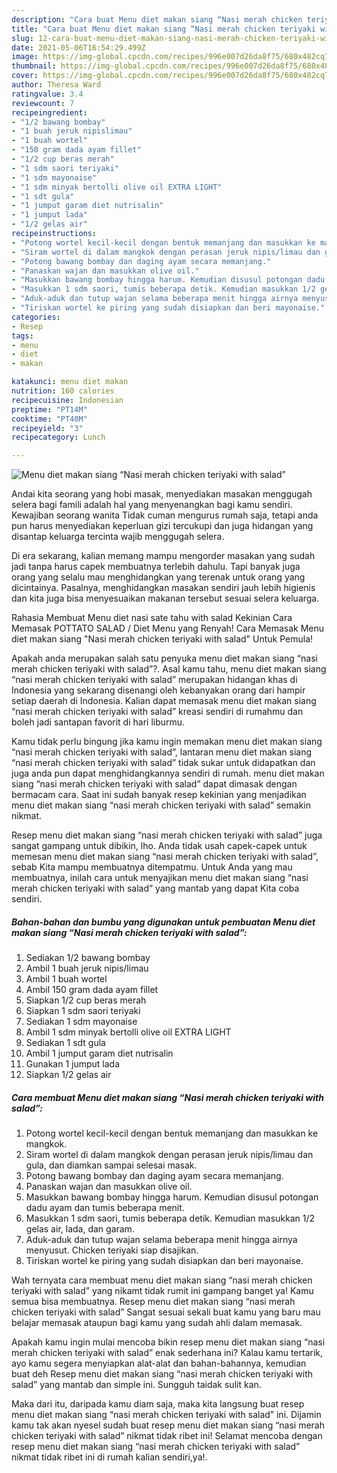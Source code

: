 ```yaml
---
description: "Cara buat Menu diet makan siang “Nasi merah chicken teriyaki with salad” yang enak dan Mudah Dibuat"
title: "Cara buat Menu diet makan siang “Nasi merah chicken teriyaki with salad” yang enak dan Mudah Dibuat"
slug: 12-cara-buat-menu-diet-makan-siang-nasi-merah-chicken-teriyaki-with-salad-yang-enak-dan-mudah-dibuat
date: 2021-05-06T16:54:29.499Z
image: https://img-global.cpcdn.com/recipes/996e007d26da8f75/680x482cq70/menu-diet-makan-siang-nasi-merah-chicken-teriyaki-with-salad-foto-resep-utama.jpg
thumbnail: https://img-global.cpcdn.com/recipes/996e007d26da8f75/680x482cq70/menu-diet-makan-siang-nasi-merah-chicken-teriyaki-with-salad-foto-resep-utama.jpg
cover: https://img-global.cpcdn.com/recipes/996e007d26da8f75/680x482cq70/menu-diet-makan-siang-nasi-merah-chicken-teriyaki-with-salad-foto-resep-utama.jpg
author: Theresa Ward
ratingvalue: 3.4
reviewcount: 7
recipeingredient:
- "1/2 bawang bombay"
- "1 buah jeruk nipislimau"
- "1 buah wortel"
- "150 gram dada ayam fillet"
- "1/2 cup beras merah"
- "1 sdm saori teriyaki"
- "1 sdm mayonaise"
- "1 sdm minyak bertolli olive oil EXTRA LIGHT"
- "1 sdt gula"
- "1 jumput garam diet nutrisalin"
- "1 jumput lada"
- "1/2 gelas air"
recipeinstructions:
- "Potong wortel kecil-kecil dengan bentuk memanjang dan masukkan ke mangkok."
- "Siram wortel di dalam mangkok dengan perasan jeruk nipis/limau dan gula, dan diamkan sampai selesai masak."
- "Potong bawang bombay dan daging ayam secara memanjang."
- "Panaskan wajan dan masukkan olive oil."
- "Masukkan bawang bombay hingga harum. Kemudian disusul potongan dadu ayam dan tumis beberapa menit."
- "Masukkan 1 sdm saori, tumis beberapa detik. Kemudian masukkan 1/2 gelas air, lada, dan garam."
- "Aduk-aduk dan tutup wajan selama beberapa menit hingga airnya menyusut. Chicken teriyaki siap disajikan."
- "Tiriskan wortel ke piring yang sudah disiapkan dan beri mayonaise."
categories:
- Resep
tags:
- menu
- diet
- makan

katakunci: menu diet makan 
nutrition: 160 calories
recipecuisine: Indonesian
preptime: "PT14M"
cooktime: "PT40M"
recipeyield: "3"
recipecategory: Lunch

---
```



![Menu diet makan siang “Nasi merah chicken teriyaki with salad”](https://img-global.cpcdn.com/recipes/996e007d26da8f75/680x482cq70/menu-diet-makan-siang-nasi-merah-chicken-teriyaki-with-salad-foto-resep-utama.jpg)

Andai kita seorang yang hobi masak, menyediakan masakan menggugah selera bagi famili adalah hal yang menyenangkan bagi kamu sendiri. Kewajiban seorang  wanita Tidak cuman mengurus rumah saja, tetapi anda pun harus menyediakan keperluan gizi tercukupi dan juga hidangan yang disantap keluarga tercinta wajib menggugah selera.

Di era  sekarang, kalian memang mampu mengorder masakan yang sudah jadi tanpa harus capek membuatnya terlebih dahulu. Tapi banyak juga orang yang selalu mau menghidangkan yang terenak untuk orang yang dicintainya. Pasalnya, menghidangkan masakan sendiri jauh lebih higienis dan kita juga bisa menyesuaikan makanan tersebut sesuai selera keluarga. 

Rahasia Membuat Menu diet nasi sate tahu with salad Kekinian Cara Memasak POTTATO SALAD / Diet Menu yang Renyah! Cara Memasak Menu diet makan siang &#34;Nasi merah chicken teriyaki with salad&#34; Untuk Pemula!

Apakah anda merupakan salah satu penyuka menu diet makan siang “nasi merah chicken teriyaki with salad”?. Asal kamu tahu, menu diet makan siang “nasi merah chicken teriyaki with salad” merupakan hidangan khas di Indonesia yang sekarang disenangi oleh kebanyakan orang dari hampir setiap daerah di Indonesia. Kalian dapat memasak menu diet makan siang “nasi merah chicken teriyaki with salad” kreasi sendiri di rumahmu dan boleh jadi santapan favorit di hari liburmu.

Kamu tidak perlu bingung jika kamu ingin memakan menu diet makan siang “nasi merah chicken teriyaki with salad”, lantaran menu diet makan siang “nasi merah chicken teriyaki with salad” tidak sukar untuk didapatkan dan juga anda pun dapat menghidangkannya sendiri di rumah. menu diet makan siang “nasi merah chicken teriyaki with salad” dapat dimasak dengan bermacam cara. Saat ini sudah banyak resep kekinian yang menjadikan menu diet makan siang “nasi merah chicken teriyaki with salad” semakin nikmat.

Resep menu diet makan siang “nasi merah chicken teriyaki with salad” juga sangat gampang untuk dibikin, lho. Anda tidak usah capek-capek untuk memesan menu diet makan siang “nasi merah chicken teriyaki with salad”, sebab Kita mampu membuatnya ditempatmu. Untuk Anda yang mau membuatnya, inilah cara untuk menyajikan menu diet makan siang “nasi merah chicken teriyaki with salad” yang mantab yang dapat Kita coba sendiri.

<!--inarticleads1-->

##### Bahan-bahan dan bumbu yang digunakan untuk pembuatan Menu diet makan siang “Nasi merah chicken teriyaki with salad”:

1. Sediakan 1/2 bawang bombay
1. Ambil 1 buah jeruk nipis/limau
1. Ambil 1 buah wortel
1. Ambil 150 gram dada ayam fillet
1. Siapkan 1/2 cup beras merah
1. Siapkan 1 sdm saori teriyaki
1. Sediakan 1 sdm mayonaise
1. Ambil 1 sdm minyak bertolli olive oil EXTRA LIGHT
1. Sediakan 1 sdt gula
1. Ambil 1 jumput garam diet nutrisalin
1. Gunakan 1 jumput lada
1. Siapkan 1/2 gelas air




<!--inarticleads2-->

##### Cara membuat Menu diet makan siang “Nasi merah chicken teriyaki with salad”:

1. Potong wortel kecil-kecil dengan bentuk memanjang dan masukkan ke mangkok.
1. Siram wortel di dalam mangkok dengan perasan jeruk nipis/limau dan gula, dan diamkan sampai selesai masak.
1. Potong bawang bombay dan daging ayam secara memanjang.
1. Panaskan wajan dan masukkan olive oil.
1. Masukkan bawang bombay hingga harum. Kemudian disusul potongan dadu ayam dan tumis beberapa menit.
1. Masukkan 1 sdm saori, tumis beberapa detik. Kemudian masukkan 1/2 gelas air, lada, dan garam.
1. Aduk-aduk dan tutup wajan selama beberapa menit hingga airnya menyusut. Chicken teriyaki siap disajikan.
1. Tiriskan wortel ke piring yang sudah disiapkan dan beri mayonaise.




Wah ternyata cara membuat menu diet makan siang “nasi merah chicken teriyaki with salad” yang nikamt tidak rumit ini gampang banget ya! Kamu semua bisa membuatnya. Resep menu diet makan siang “nasi merah chicken teriyaki with salad” Sangat sesuai sekali buat kamu yang baru mau belajar memasak ataupun bagi kamu yang sudah ahli dalam memasak.

Apakah kamu ingin mulai mencoba bikin resep menu diet makan siang “nasi merah chicken teriyaki with salad” enak sederhana ini? Kalau kamu tertarik, ayo kamu segera menyiapkan alat-alat dan bahan-bahannya, kemudian buat deh Resep menu diet makan siang “nasi merah chicken teriyaki with salad” yang mantab dan simple ini. Sungguh taidak sulit kan. 

Maka dari itu, daripada kamu diam saja, maka kita langsung buat resep menu diet makan siang “nasi merah chicken teriyaki with salad” ini. Dijamin kamu tak akan nyesel sudah buat resep menu diet makan siang “nasi merah chicken teriyaki with salad” nikmat tidak ribet ini! Selamat mencoba dengan resep menu diet makan siang “nasi merah chicken teriyaki with salad” nikmat tidak ribet ini di rumah kalian sendiri,ya!.

